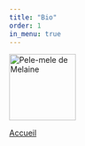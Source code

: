 ```yaml
---
title: "Bio"
order: 1
in_menu: true
---
```

<img src="../../images/mel.png" alt="Pele-mele de Melaine" style="width:120px;height:120px;">

<a href="index.html" class="bouton">Accueil</a> 